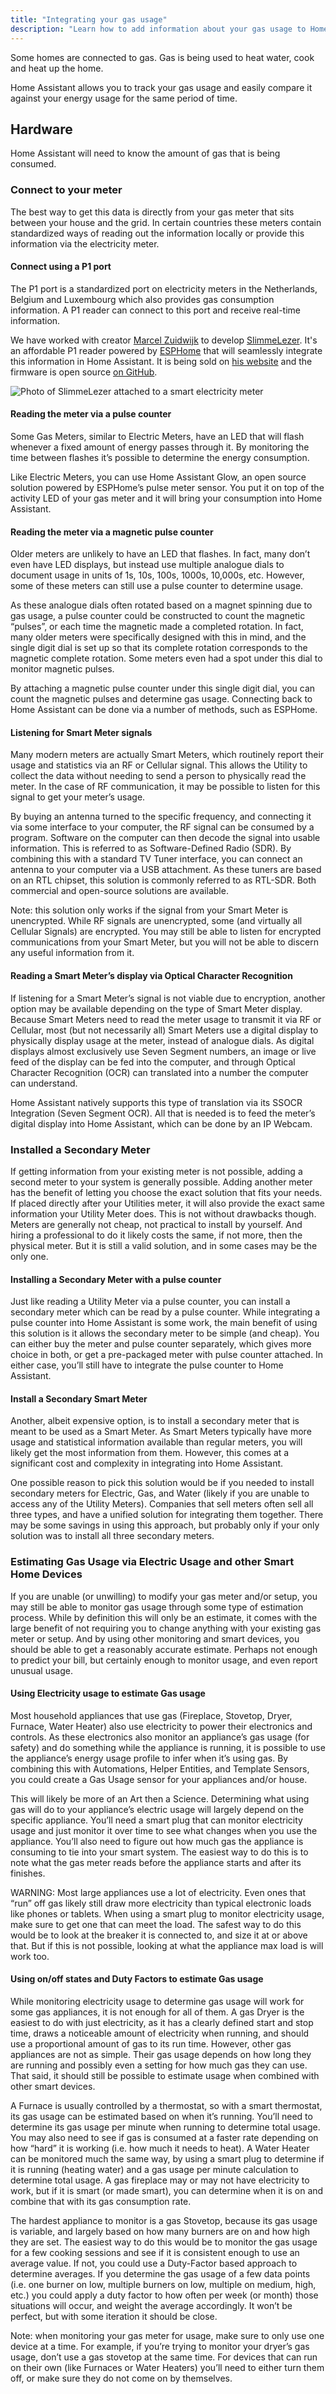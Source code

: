 ```yaml
---
title: "Integrating your gas usage"
description: "Learn how to add information about your gas usage to Home Assistant home energy management."
---
```


Some homes are connected to gas. Gas is being used to heat water, cook and heat up the home.

Home Assistant allows you to track your gas usage and easily compare it against your energy usage for the same period of time.

## Hardware

Home Assistant will need to know the amount of gas that is being consumed.

### Connect to your meter

The best way to get this data is directly from your gas meter that sits between your house and the grid. In certain countries these meters contain standardized ways of reading out the information locally or provide this information via the electricity meter.

#### Connect using a P1 port

The P1 port is a standardized port on electricity meters in the Netherlands, Belgium and Luxembourg which also provides gas consumption information. A P1 reader can connect to this port and receive real-time information.

We have worked with creator [Marcel Zuidwijk](https://www.zuidwijk.com) to develop [SlimmeLezer](https://www.slimmelezer.nl). It's an affordable P1 reader powered by [ESPHome](https://esphome.io) that will seamlessly integrate this information in Home Assistant. It is being sold on [his website](https://www.slimmelezer.nl) and the firmware is open source [on GitHub](https://github.com/zuidwijk/dsmr).

![Photo of SlimmeLezer attached to a smart electricity meter](/images/docs/energy/slimmelezer.jpg)

#### Reading the meter via a pulse counter

Some Gas Meters, similar to Electric Meters, have an LED that will flash whenever a fixed amount of energy passes through it. By monitoring the time between flashes it’s possible to determine the energy consumption.

Like Electric Meters, you can use Home Assistant Glow, an open source solution powered by ESPHome’s pulse meter sensor. You put it on top of the activity LED of your gas meter and it will bring your consumption into Home Assistant.

#### Reading the meter via a magnetic pulse counter

Older meters are unlikely to have an LED that flashes. In fact, many don’t even have LED displays, but instead use multiple analogue dials to document usage in units of 1s, 10s, 100s, 1000s, 10,000s, etc. However, some of these meters can still use a pulse counter to determine usage.

As these analogue dials often rotated based on a magnet spinning due to gas usage, a pulse counter could be constructed to count the magnetic “pulses”, or each time the magnetic made a completed rotation. In fact, many older meters were specifically designed with this in mind, and the single digit dial is set up so that its complete rotation corresponds to the magnetic complete rotation. Some meters even had a spot under this dial to monitor magnetic pulses. 

By attaching a magnetic pulse counter under this single digit dial, you can count the magnetic pulses and determine gas usage. Connecting back to Home Assistant can be done via a number of methods, such as ESPHome.

#### Listening for Smart Meter signals

Many modern meters are actually Smart Meters, which routinely report their usage and statistics via an RF or Cellular signal. This allows the Utility to collect the data without needing to send a person to physically read the meter. In the case of RF communication, it may be possible to listen for this signal to get your meter’s usage.

By buying an antenna turned to the specific frequency, and connecting it via some interface to your computer, the RF signal can be consumed by a program. Software on the computer can then decode the signal into usable information. This is referred to as Software-Defined Radio (SDR). By combining this with a standard TV Tuner interface, you can connect an antenna to your computer via a USB attachment. As these tuners are based on an RTL chipset, this solution is commonly referred to as RTL-SDR. Both commercial and open-source solutions are available.

Note: this solution only works if the signal from your Smart Meter is unencrypted. While RF signals are unencrypted, some (and virtually all Cellular Signals) are encrypted. You may still be able to listen for encrypted communications from your Smart Meter, but you will not be able to discern any useful information from it.

#### Reading a Smart Meter’s display via Optical Character Recognition

If listening for a Smart Meter’s signal is not viable due to encryption, another option may be available depending on the type of Smart Meter display. Because Smart Meters need to read the meter usage to transmit it via RF or Cellular, most (but not necessarily all) Smart Meters use a digital display to physically display usage at the meter, instead of analogue dials. As digital displays almost exclusively use Seven Segment numbers, an image or live feed of the display can be fed into the computer, and through Optical Character Recognition (OCR) can translated into a number the computer can understand.

Home Assistant natively supports this type of translation via its SSOCR Integration (Seven Segment OCR). All that is needed is to feed the meter’s digital display into Home Assistant, which can be done by an IP Webcam.

### Installed a Secondary Meter

If getting information from your existing meter is not possible, adding a second meter to your system is generally possible. Adding another meter has the benefit of letting you choose the exact solution that fits your needs. If placed directly after your Utilities meter, it will also provide the exact same information your Utility Meter does. This is not without drawbacks though. Meters are generally not cheap, not practical to install by yourself. And hiring a professional to do it likely costs the same, if not more, then the physical meter. But it is still a valid solution, and in some cases may be the only one.

#### Installing a Secondary Meter with a pulse counter

Just like reading a Utility Meter via a pulse counter, you can install a secondary meter which can be read by a pulse counter. While integrating a pulse counter into Home Assistant is some work, the main benefit of using this solution is it allows the secondary meter to be simple (and cheap). You can either buy the meter and pulse counter separately, which gives more choice in both, or get a pre-packaged meter with pulse counter attached. In either case, you’ll still have to integrate the pulse counter to Home Assistant.

#### Install a Secondary Smart Meter

Another, albeit expensive option, is to install a secondary meter that is meant to be used as a Smart Meter. As Smart Meters typically have more usage and statistical information available than regular meters, you will likely get the most information from them. However, this comes at a significant cost and complexity in integrating into Home Assistant.

One possible reason to pick this solution would be if you needed to install secondary meters for Electric, Gas, and Water (likely if you are unable to access any of the Utility Meters). Companies that sell meters often sell all three types, and have a unified solution for integrating them together. There may be some savings in using this approach, but probably only if your only solution was to install all three secondary meters.

### Estimating Gas Usage via Electric Usage and other Smart Home Devices

If you are unable (or unwilling) to modify your gas meter and/or setup, you may still be able to monitor gas usage through some type of estimation process. While by definition this will only be an estimate, it comes with the large benefit of not requiring you to change anything with your existing gas meter or setup. And by using other monitoring and smart devices, you should be able to get a reasonably accurate estimate. Perhaps not enough to predict your bill, but certainly enough to monitor usage, and even report unusual usage. 

#### Using Electricity usage to estimate Gas usage

Most household appliances that use gas (Fireplace, Stovetop, Dryer, Furnace, Water Heater) also use electricity to power their electronics and controls. As these electronics also monitor an appliance’s gas usage (for safety) and do something while the appliance is running, it is possible to use the appliance’s energy usage profile to infer when it’s using gas. By combining this with Automations, Helper Entities, and Template Sensors, you could create a Gas Usage sensor for your appliances and/or house.

This will likely be more of an Art then a Science. Determining what using gas will do to your appliance’s electric usage will largely depend on the specific appliance. You’ll need a smart plug that can monitor electricity usage and just monitor it over time to see what changes when you use the appliance. You’ll also need to figure out how much gas the appliance is consuming to tie into your smart system. The easiest way to do this is to note what the gas meter reads before the appliance starts and after its finishes.

WARNING: Most large appliances use a lot of electricity. Even ones that “run” off gas likely still draw more electricity than typical electronic loads like phones or tablets. When using a smart plug to monitor electricity usage, make sure to get one that can meet the load. The safest way to do this would be to look at the breaker it is connected to, and size it at or above that. But if this is not possible, looking at what the appliance max load is will work too.

#### Using on/off states and Duty Factors to estimate Gas usage

While monitoring electricity usage to determine gas usage will work for some gas appliances, it is not enough for all of them. A gas Dryer is the easiest to do with just electricity, as it has a clearly defined start and stop time, draws a noticeable amount of electricity when running, and should use a proportional amount of gas to its run time. However, other gas appliances are not as simple. Their gas usage depends on how long they are running and possibly even a setting for how much gas they can use. That said, it should still be possible to estimate usage when combined with other smart devices.

A Furnace is usually controlled by a thermostat, so with a smart thermostat, its gas usage can be estimated based on when it’s running. You’ll need to determine its gas usage per minute when running to determine total usage. You may also need to see if gas is consumed at a faster rate depending on how “hard” it is working (i.e. how much it needs to heat). A Water Heater can be monitored much the same way, by using a smart plug to determine if it is running (heating water) and a gas usage per minute calculation to determine total usage. A gas fireplace may or may not have electricity to work, but if it is smart (or made smart), you can determine when it is on and combine that with its gas consumption rate.

The hardest appliance to monitor is a gas Stovetop, because its gas usage is variable, and largely based on how many burners are on and how high they are set. The easiest way to do this would be to monitor the gas usage for a few cooking sessions and see if it is consistent enough to use an average value. If not, you could use a Duty-Factor based approach to determine averages. If you determine the gas usage of a few data points (i.e. one burner on low, multiple burners on low, multiple on medium, high, etc.) you could apply a duty factor to how often per week (or month) those situations will occur, and weight the average accordingly. It won’t be perfect, but with some iteration it should be close.

Note: when monitoring your gas meter for usage, make sure to only use one device at a time. For example, if you’re trying to monitor your dryer’s gas usage, don’t use a gas stovetop at the same time. For devices that can run on their own (like Furnaces or Water Heaters) you’ll need to either turn them off, or make sure they do not come on by themselves.
